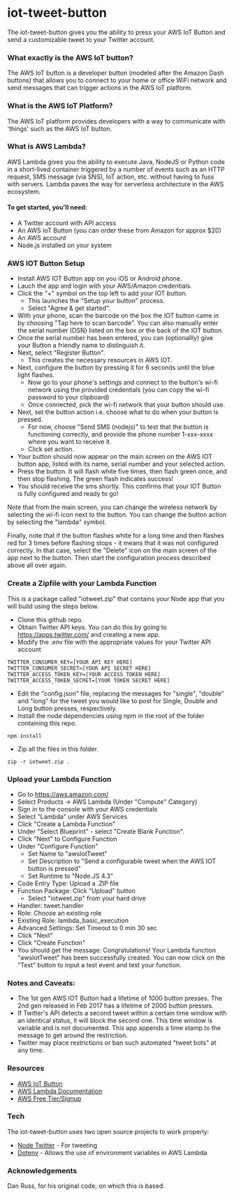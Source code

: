 # iot-tweet-button
The iot-tweet-button gives you the ability to press your AWS IoT Button and send a customizable tweet to your Twitter account.

### What exactly is the AWS IoT button?
The AWS IoT button is a developer button (modeled after the Amazon Dash buttons) that allows you to connect to your home or office WiFi network and send messages that can trigger actions in the AWS IoT platform.

### What is the AWS IoT Platform?
The AWS IoT platform provides developers with a way to communicate with 'things' such as the AWS IoT button.

### What is AWS Lambda?
AWS Lambda gives you the ability to execute Java, NodeJS or Python code in a short-lived container triggered by a number of events such as an HTTP request, SMS message (via SNS), IoT action, etc. without having to fuss with servers.  Lambda paves the way for serverless architecture in the AWS ecosystem.

#### To get started, you'll need:
  - A Twitter account with API access
  - An AWS IoT Button (you can order these from Amazon for approx $20)
  - An AWS account
  - Node.js installed on your system

### AWS IOT Button Setup
- Install AWS IOT Button app on you iOS or Android phone.
- Lauch the app and login with your AWS/Amazon credentials.
- Click the "+" symbol on the top left to add your IOT button.
    - This launches the "Setup your button" process.
    - Select "Agree & get started".
- With your phone, scan the barcode on the box the IOT button came in by choosing "Tap here to scan barcode". You can also manually enter the serial number (DSN) listed on the box or the back of the IOT button.
- Once the serial number has been entered, you can (optionallly) give your Button a friendly name to distinguish it.
- Next, select "Register Button".
    - This creates the necessary resources in AWS IOT.
- Next, configure the button by pressing it for 6 seconds until the blue light flashes.
    - Now go to your phone's settings and connect to the button's wi-fi network using the provided credentials (you can copy the wi-fi password to your clipboard)
    - Once connected, pick the wi-fi network that your button should use.
- Next, set the button action i.e. choose what to do when your button is pressed.
    - For now, choose "Send SMS (nodejs)" to test that the button is functioning correctly, and provide the phone number 1-xxx-xxxx where you want to receive it.
    - Click set action.
- Your button should now appear on the main screen on the AWS IOT button app, listed with its name, serial number and your selected action.
- Press the button. It will flash white five times, then flash green once, and then stop flashing. The green flash indicates success!
- You should receive the sms shortly. This confirms that your IOT Button is fully configured and ready to go!

Note that from the main screen, you can change the wireless network by selecting the wi-fi icon next to the button. You can change the button action by selecting the "lambda" symbol.

Finally, note that if the button flashes white for a long time and then flashes red for 3 times before flashing stops - it means that it was not configured correctly. In that case, select the "Delete" icon on the main screen of the app next to the button. Then start the configuration process described above all over again.

### Create a Zipfile with your Lambda Function
This is a package called "iotweet.zip" that contains your Node app that you will build using the steps below.
- Clone this github repo.
- Obtain Twitter API keys. You can do this by going to https://apps.twitter.com/ and creating a new app. 
- Modify the .env file with the appropriate values for your Twitter API account
```
TWITTER_CONSUMER_KEY=[YOUR API KEY HERE]
TWITTER_CONSUMER_SECRET=[YOUR API SECRET HERE]
TWITTER_ACCESS_TOKEN_KEY=[YOUR ACCESS TOKEN HERE]
TWITTER_ACCESS_TOKEN_SECRET=[YOUR TOKEN SECRET HERE]
```
- Edit the "config.json" file, replacing the messages for "single", "double" and "long" for the tweet you would like to post for Single, Double and Long button presses, respectively.
- Install the node dependencies using npm in the root of the folder containing this repo.
```
npm install
```
- Zip all the files in this folder.
```
zip -r iotweet.zip .
```

### Upload your Lambda Function
- Go to https://aws.amazon.com/
- Select Products -> AWS Lambda (Under "Compute" Category)
- Sign in to the console with your AWS credentials
- Select "Lambda" under AWS Services
- Click "Create a Lambda Function"
- Under "Select Blueprint" - select "Create Blank Function".
- Click "Next" to Configure Function
- Under "Configure Function"
    - Set Name to "awsIotTweet"
    - Set Description to "Send a configurable tweet when the AWS IOT button is pressed"
    - Set Runtime to "Node.JS 4.3"
- Code Entry Type: Upload a .ZIP file
- Function Package: Click "Upload" button
    - Select "iotweet.zip" from your hard drive
- Handler: tweet.handler
- Role: Choose an existing role
- Existing Role: lambda_basic_execution
- Advanced Settings: Set Timeout to 0 min 30 sec
- Click "Next"
- Click "Create Function"
- You should get the message: Congratulations! Your Lambda function "awsIotTweet" has been successfully created. You can now click on the "Test" button to input a test event and test your function.

### Notes and Caveats:
- The 1st gen AWS IOT Button had a lifetime of 1000 button presses. The 2nd gen released in Feb 2017 has a lifetime of 2000 button presses.
- If Twitter's API detects a second tweet within a certain time window with an identical status, it will block the second one. This time window is variable and is not documented. This app appends a time stamp to the message to get around the restriction.
- Twitter may place restrictions or ban such automated "tweet bots" at any time.

### Resources
* [AWS IoT Button](https://aws.amazon.com/iot/button/)
* [AWS Lambda Documentation](http://docs.aws.amazon.com/lambda/latest/dg/welcome.html)
* [AWS Free Tier/Signup](https://aws.amazon.com/free/)

### Tech
The iot-tweet-button uses two open source projects to work properly:
* [Node Twitter](https://www.npmjs.com/package/twitter) - For tweeting
* [Dotenv](https://www.npmjs.com/package/dotenv) - Allows the use of environment variables in AWS Lambda

### Acknowledgements
Dan Russ, for his original code, on which this is based.




